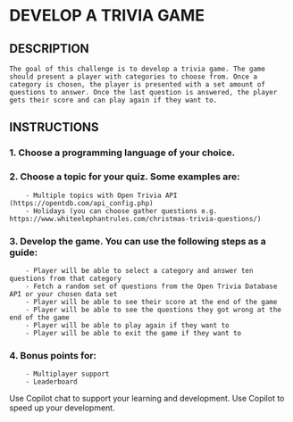 # DEVELOP A TRIVIA GAME

## DESCRIPTION

    The goal of this challenge is to develop a trivia game. The game should present a player with categories to choose from. Once a category is chosen, the player is presented with a set amount of questions to answer. Once the last question is answered, the player gets their score and can play again if they want to. 

## INSTRUCTIONS

### 1. Choose a programming language of your choice.
### 2. Choose a topic for your quiz. Some examples are:
        - Multiple topics with Open Trivia API (https://opentdb.com/api_config.php) 
        - Holidays (you can choose gather questions e.g. https://www.whiteelephantrules.com/christmas-trivia-questions/)

###  3. Develop the game. You can use the following steps as a guide:
        - Player will be able to select a category and answer ten questions from that category
        - Fetch a random set of questions from the Open Trivia Database API or your chosen data set
        - Player will be able to see their score at the end of the game
        - Player will be able to see the questions they got wrong at the end of the game
        - Player will be able to play again if they want to
        - Player will be able to exit the game if they want to

### 4. Bonus points for:
        - Multiplayer support
        - Leaderboard

Use Copilot chat to support your learning and development.
Use Copilot to speed up your development.


